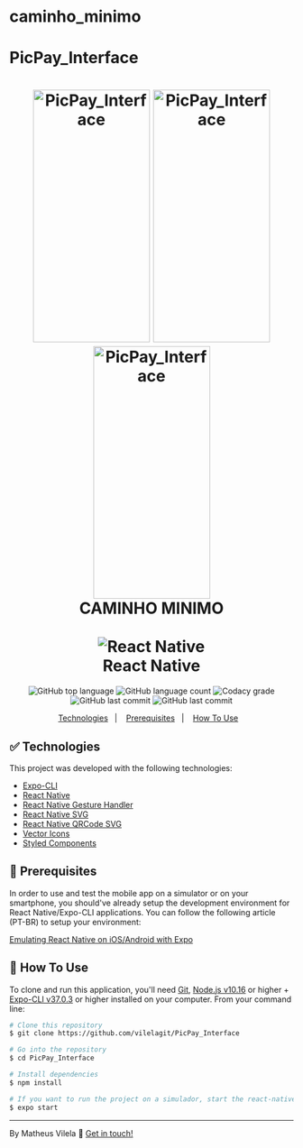 # caminho_minimo
# PicPay_Interface




<h1 align="center">
    <img alt="PicPay_Interface" width="207" height="448"  border="0" src="https://i.ibb.co/Bny5nt2/Simulator-Screen-Shot-i-Phone-XR-2020-06-13-at-18-40-29.png" >
    <img alt="PicPay_Interface" width="207" height="448" border="0" src="https://i.ibb.co/3R7JyrN/Simulator-Screen-Shot-i-Phone-XR-2020-06-13-at-18-40-36.png" >
    <img alt="PicPay_Interface" width="207" height="448" border="0" src="https://i.ibb.co/ZMPsj3f/Simulator-Screen-Shot-i-Phone-XR-2020-06-13-at-18-40-45.png" >
    <br>
    CAMINHO MINIMO <br />
    <br align="center">
    <img alt="React Native" src="https://ik.imagekit.io/4ngmidwtjs/1_3Xu9_z4HS.png"  />
    </br>
    React Native
</h1>

<h4 align="center">
  
</h4>
<p align="center">
  <img alt="GitHub top language" src="https://camo.githubusercontent.com/e1d38e8bbaebe63fc2bf6890fc781e843cf2672295612f5504c171bbbb757e37/68747470733a2f2f696d672e736869656c64732e696f2f6769746875622f6c616e6775616765732f746f702f76696c656c616769742f5069635061795f496e746572666163653f7374796c653d666f722d7468652d6261646765">
  <img alt="GitHub language count" src="https://img.shields.io/github/languages/count/vilelagit/PicPay_Interface?style=for-the-badge">
  <img alt="Codacy grade" src="https://img.shields.io/codacy/grade/a7e0a78f921646f38c248395026ccafd?style=for-the-badge">
  <img alt="GitHub last commit" src="https://img.shields.io/github/last-commit/vilelagit/PicPay_Interface?style=for-the-badge">
  <img alt="GitHub last commit" src="https://img.shields.io/github/license/vilelagit/PicPay_Interface?style=for-the-badge"> 
</p>

<p align="center">
  <a href="#rocket-technologies">Technologies</a>&nbsp;&nbsp;&nbsp;|&nbsp;&nbsp;&nbsp;
  <a href="#warning-prerequisites">Prerequisites</a>&nbsp;&nbsp;&nbsp;|&nbsp;&nbsp;&nbsp;
  <a href="#information_source-how-to-use">How To Use</a>&nbsp;&nbsp;&nbsp;
  
</p>

## :white_check_mark: Technologies

This project was developed with the following technologies:

-  [Expo-CLI](https://expo.io/)
-  [React Native](http://facebook.github.io/react-native/)
-  [React Native Gesture Handler](https://kmagiera.github.io/react-native-gesture-handler/)
-  [React Native SVG](https://github.com/react-native-community/react-native-svg)
-  [React Native QRCode SVG](https://www.npmjs.com/package/react-native-qrcode-svg)
-  [Vector Icons](https://docs.expo.io/guides/icons/)
-  [Styled Components](https://styled-components.com/docs/)

## :construction: Prerequisites

In order to use and test the mobile app on a simulator or on your smartphone, you should've already setup the development environment for React Native/Expo-CLI applications. You can follow the following article (PT-BR) to setup your environment:

[Emulating React Native on iOS/Android with Expo](https://www.youtube.com/watch?v=eSjFDWYkdxM&vl=pt)
  
##  :checkered_flag: How To Use

To clone and run this application, you'll need [Git](https://git-scm.com), [Node.js v10.16][nodejs] or higher + [Expo-CLI v37.0.3][expo] or higher installed on your computer. From your command line:

```bash
# Clone this repository
$ git clone https://github.com/vilelagit/PicPay_Interface

# Go into the repository
$ cd PicPay_Interface

# Install dependencies
$ npm install

# If you want to run the project on a simulador, start the react-native server as it is
$ expo start

```
---

By Matheus Vilela :wave: [Get in touch!](https://www.linkedin.com/in/matheus-vilela-a348051a7/)

[nodejs]: https://nodejs.org/
[expo]: https://docs.expo.io/
[vc]: https://code.visualstudio.com/
[vceditconfig]: https://marketplace.visualstudio.com/items?itemName=EditorConfig.EditorConfig
[vceslint]: https://marketplace.visualstudio.com/items?itemName=dbaeumer.vscode-eslint
